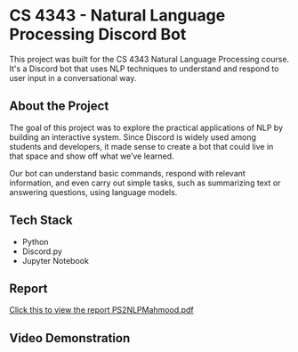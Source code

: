 # CS 4343 - Natural Language Processing Discord Bot

This project was built for the CS 4343 Natural Language Processing course. It's a Discord bot that uses NLP techniques to understand and respond to user input in a conversational way.

## About the Project

The goal of this project was to explore the practical applications of NLP by building an interactive system. Since Discord is widely used among students and developers, it made sense to create a bot that could live in that space and show off what we’ve learned.

Our bot can understand basic commands, respond with relevant information, and even carry out simple tasks, such as summarizing text or answering questions, using language models.


## Tech Stack

- Python  
- Discord.py  
- Jupyter Notebook

## Report 
[Click this to view the report PS2NLPMahmood.pdf](PS2NLPMahmood.pdf)


## Video Demonstration

